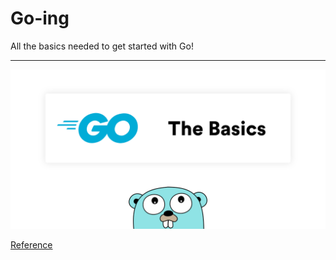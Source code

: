 # Go-ing

All the basics needed to get started with Go!

---

![image](bg.png)

[Reference](https://www.youtube.com/watch?v=SqrbIlUwR0U)
